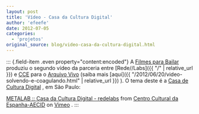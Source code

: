 ```yaml
---
layout: post
title: 'Vídeo - Casa da Cultura Digital'
author: 'efeefe'
date: 2012-07-05
categories:
  - 'projetos'
original_source: blog/video-casa-da-cultura-digital.html
---
```


::: {.field-item .even property="content:encoded"}
A [Filmes para Bailar](http://www.filmesparabailar.com/) produziu o segundo vídeo da parceria entre [Rede//Labs]({{ "/" \| relative_url }}) e [CCE](http://www.ccebrasil.org.br/) para o [Arquivo Vivo](http://arquivovivo.org.br/archives/artwork/redelabs) (saiba mais [aqui]({{ "/2012/06/20/video-solvendo-e-coagulando.html" | relative_url }}) ). O tema deste é a [Casa de Cultura Digital](http://www.casadaculturadigital.com.br/) , em São Paulo:

[METALAB :: Casa da Cultura Digital - redelabs](https://vimeo.com/44923519) from [Centro Cultural da Espanha-AECID](https://vimeo.com/ccesp) on [Vimeo](https://vimeo.com) .
:::
